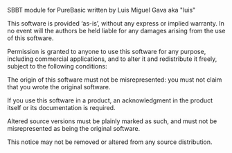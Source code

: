 SBBT module for PureBasic
written by Luis Miguel Gava aka "luis"

This software is provided ‘as-is’, without any express or implied warranty. 
In no event will the authors be held liable for any damages arising from the use of this software.

Permission is granted to anyone to use this software for any purpose, including commercial applications, 
and to alter it and redistribute it freely, subject to the following conditions:

The origin of this software must not be misrepresented: you must not claim that you wrote the original software. 

If you use this software in a product, an acknowledgment in the product itself or its documentation is required.

Altered source versions must be plainly marked as such, and must not be misrepresented as being the original software.

This notice may not be removed or altered from any source distribution.
